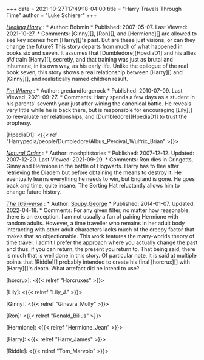 +++
date = 2021-10-27T17:49:18-04:00
title = "Harry Travels Through Time"
author = "Luke Schierer"
+++

_[Healing Harry][HH1]_
:   * Author: Bobmin
    * Published: 2007-05-07. Last Viewed: 2021-10-27.
	* Comments: [Ginny][], [Ron][], and [Hermione][] are allowed to see key
	  scenes from [Harry][]'s past. But are these just visions, or can they
	  change the future?  This story departs from much of what happened in
	  books six and seven. It assumes that [Dumbledore][HpediaD1] and his
	  allies *did* train [Harry][], secretly, and that training was just as
	  brutal and inhumane, in its own way, as his early life. Unlike the
	  epilogue of the real book seven, this story shows a real relationship
	  between [Harry][] and [Ginny][], and realistically named children result.

_[I'm Where][GAFRIW1]_
:   * Author: gredandforgerock
    * Published: 2010-07-09. Last Viewed: 2021-09-27.
    * Comments: Harry spends a few days as a student in his parents' seventh
      year just after wining the canonical battle.  He reveals very little while
      he is back there, but is responsible for encouraging
	  [Lily][] to reevaluate her relationships, and [Dumbledore][HpediaD1] to
	  trust the prophesy. 

[HpediaD1]: <{{< ref "Harrypedia/people/Dumbledore/Albus_Percival_Wulfric_Brian" >}}>

 _[Natural Order](https://www.fanfiction.net/s/3942400)_
:   * Author: moshpitstories
    * Published: 2007-12-12. Updated: 2007-12-20. Last Viewed: 2021-09-29.
    * Comments: Ron dies in Gringotts, Ginny and Hermione in the battle of
      Hogwarts.  Harry has to flee after retrieving the Diadem but before
      obtaining the means to destroy it.  He eventually learns everything he
      needs to win, but England is gone.  He goes back and time, quite insane.
      The Sorting Hat reluctantly allows him to change future history. 

_[The 169-verse](https://archiveofourown.org/series/2882454)_
:   * Author: [Soupy_George](https://archiveofourown.org/users/Soupy_George/pseuds/Soupy_George)
    * Published: 2014-01-07. Updated: 2022-04-18.
    * Comments:  For any given filter, no matter how reasonable, there is an
      exception.  I am not usually a fan of pairing Hermione with random
      adults.  However, a time traveller who remains in her adult body
      interacting with other adult characters lacks much of the creepy factor
      that makes that so objectionable.  This work features the many-worlds
      theory of time travel.  I admit I prefer the approach where you actually
      change the past and thus, if you can return, the present you return to.
      That being said, there is much that is well done in this story.  Of
      particular note, it is said at multiple points that [Riddle][] probably
      intended to create his final [horcrux][] with [Harry][]'s death.  What
      artefact did he intend to use?

[horcrux]: <{{< relref "Horcruxes" >}}>

[HH1]: https://bobmin.fanficauthors.net/Healing_Harry

[GAFRIW1]: https://www.fanfiction.net/s/6126906

[Lily]: <{{< relref "Lily_J." >}}>

[Ginny]: <{{< relref "Ginevra_Molly" >}}>

[Ron]: <{{< relref "Ronald_Bilius" >}}>

[Hermione]: <{{< relref "Hermione_Jean" >}}>

[Harry]: <{{< relref "Harry_James" >}}>

[Riddle]: <{{< relref "Tom_Marvolo" >}}>

